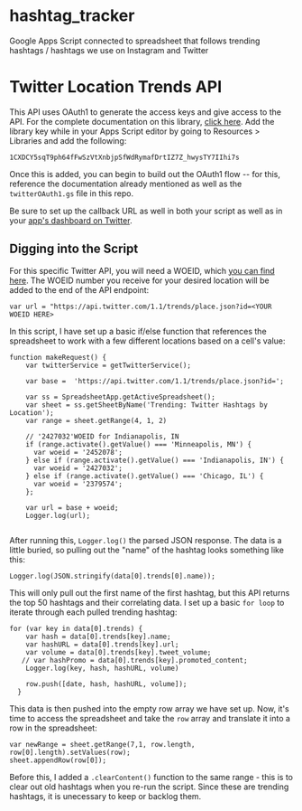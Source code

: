 # hashtag_tracker
Google Apps Script connected to spreadsheet that follows trending hashtags / hashtags we use on Instagram and Twitter

# Twitter Location Trends API

This API uses OAuth1 to generate the access keys and give access to the API. For the complete documentation on this library, <a href="https://github.com/gsuitedevs/apps-script-oauth1">click here</a>. Add the library key while in your Apps Script editor by going to Resources > Libraries and add the following:

```1CXDCY5sqT9ph64fFwSzVtXnbjpSfWdRymafDrtIZ7Z_hwysTY7IIhi7s```

Once this is added, you can begin to build out the OAuth1 flow -- for this, reference the documentation already mentioned as well as the ```twitterOAuth1.gs``` file in this repo.

Be sure to set up the callback URL as well in both your script as well as in your <a href="https://developer.twitter.com/en/dashboard">app's dashboard on Twitter</a>.

Digging into the Script
-
For this specific Twitter API, you will need a WOEID, which <a href="http://woeid.rosselliot.co.nz/lookup/minneapolis%20%20mn">you can find here</a>. The WOEID number you receive for your desired location will be added to the end of the API endpoint:

```var url = "https://api.twitter.com/1.1/trends/place.json?id=<YOUR WOEID HERE>```

In this script, I have set up a basic if/else function that references the spreadsheet to work with a few different locations based on a cell's value:

```
function makeRequest() {
    var twitterService = getTwitterService();
  
    var base =  'https://api.twitter.com/1.1/trends/place.json?id=';

    var ss = SpreadsheetApp.getActiveSpreadsheet();
    var sheet = ss.getSheetByName('Trending: Twitter Hashtags by Location');
    var range = sheet.getRange(4, 1, 2)
  
    // '2427032'WOEID for Indianapolis, IN
    if (range.activate().getValue() === 'Minneapolis, MN') {
      var woeid = '2452078';
    } else if (range.activate().getValue() === 'Indianapolis, IN') {
      var woeid = '2427032';
    } else if (range.activate().getValue() === 'Chicago, IL') {
      var woeid = '2379574';
    };
  
    var url = base + woeid;
    Logger.log(url);
    
```    
After running this, ```Logger.log()``` the parsed JSON response. The data is a little buried, so pulling out the "name" of the hashtag looks something like this:

```Logger.log(JSON.stringify(data[0].trends[0].name));```

This will only pull out the first name of the first hashtag, but this API returns the top 50 hashtags and their correlating data. I set up a basic ```for loop``` to iterate through each pulled trending hashtag:

```
for (var key in data[0].trends) {
    var hash = data[0].trends[key].name;
    var hashURL = data[0].trends[key].url;
    var volume = data[0].trends[key].tweet_volume;
   // var hashPromo = data[0].trends[key].promoted_content;
    Logger.log(key, hash, hashURL, volume)
    
    row.push([date, hash, hashURL, volume]);
  }
```

This data is then pushed into the empty row array we have set up. Now, it's time to access the spreadsheet and take the ```row``` array and translate it into a row in the spreadsheet:

```
var newRange = sheet.getRange(7,1, row.length, row[0].length).setValues(row);
sheet.appendRow(row[0]);
```

Before this, I added a ```.clearContent()``` function to the same range - this is to clear out old hashtags when you re-run the script. Since these are trending hashtags, it is unecessary to keep or backlog them.
